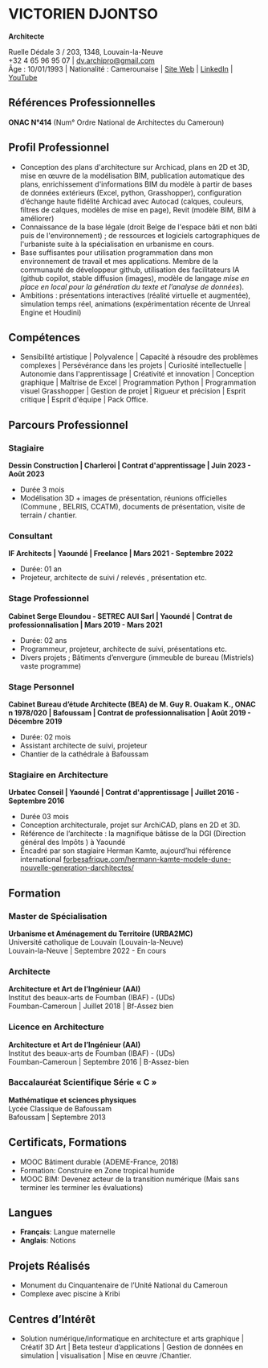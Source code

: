 # VICTORIEN DJONTSO
**Architecte**

Ruelle Dédale 3 / 203, 1348, Louvain-la-Neuve  
+32 4 65 96 95 07 | dv.archipro@gmail.com  
Âge : 10/01/1993 | Nationalité : Camerounaise | [Site Web](https://dvgt-dev.github.io/DV_Web_page/) | [LinkedIn](https://www.linkedin.com/in/djontso-victorien) | [YouTube](https://www.youtube.com/channel/UCdjontso-victorien2171)

## Références Professionnelles
**ONAC N°414** (Num° Ordre National de Architectes du Cameroun)

## Profil Professionnel
- Conception des plans d'architecture sur Archicad, plans en 2D et 3D, mise en œuvre de la modélisation BIM, publication automatique des plans, enrichissement d'informations BIM du modèle à partir de bases de données extérieurs (Excel, python, Grasshopper), configuration d’échange haute fidélité Archicad avec Autocad (calques, couleurs, filtres de calques, modèles de mise en page), Revit (modèle BIM, BIM à améliorer)
- Connaissance de la base légale (droit Belge de l'espace bâti et non bâti puis de l'environnement) ; de ressources et logiciels cartographiques de l'urbaniste suite à la spécialisation en urbanisme en cours.
- Base suffisantes pour utilisation programmation dans mon environnement de travail et mes applications. Membre de la communauté de développeur github, utilisation des facilitateurs IA (github copilot, stable diffusion (images), modèle de langage _mise en place en local pour la génération du texte et l’analyse de données_).
- Ambitions : présentations interactives (réalité virtuelle et augmentée), simulation temps réel, animations (expérimentation récente de Unreal Engine et Houdini)

## Compétences
- Sensibilité artistique | Polyvalence | Capacité à résoudre des problèmes complexes | Persévérance dans les projets | Curiosité intellectuelle | Autonomie dans l'apprentissage | Créativité et innovation | Conception graphique | Maîtrise de Excel | Programmation Python | Programmation visuel Grasshopper | Gestion de projet | Rigueur et précision | Esprit critique | Esprit d'équipe | Pack Office.

## Parcours Professionnel
### Stagiaire
**Dessin Construction | Charleroi | Contrat d'apprentissage | Juin 2023 - Août 2023**
- Durée 3 mois
- Modélisation 3D + images de présentation, réunions officielles (Commune , BELRIS, CCATM), documents de présentation, visite de terrain / chantier.

### Consultant
**IF Architects | Yaoundé | Freelance | Mars 2021 - Septembre 2022**
- Durée: 01 an
- Projeteur, architecte de suivi / relevés , présentation etc.

### Stage Professionnel
**Cabinet Serge Eloundou - SETREC AUI Sarl | Yaoundé | Contrat de professionnalisation | Mars 2019 - Mars 2021**
- Durée: 02 ans
- Programmeur, projeteur, architecte de suivi, présentations etc.
- Divers projets ; Bâtiments d’envergure (immeuble de bureau (Mistriels) vaste programme)

### Stage Personnel
**Cabinet Bureau d’étude Architecte (BEA) de M. Guy R. Ouakam K., ONAC n 1978/020 | Bafoussam | Contrat de professionnalisation | Août 2019 - Décembre 2019**
- Durée: 02 mois
- Assistant architecte de suivi, projeteur
- Chantier de la cathédrale à Bafoussam

### Stagiaire en Architecture
**Urbatec Conseil | Yaoundé | Contrat d'apprentissage | Juillet 2016 - Septembre 2016**
- Durée 03 mois
- Conception architecturale, projet sur ArchiCAD, plans en 2D et 3D.
- Référence de l’architecte : la magnifique bâtisse de la DGI (Direction général des Impôts ) à Yaoundé
- Encadré par son stagiaire Herman Kamte, aujourd’hui référence international [forbesafrique.com/hermann-kamte-modele-dune-nouvelle-generation-darchitectes/](https://forbesafrique.com/hermann-kamte-modele-dune-nouvelle-generation-darchitectes/)

## Formation
### Master de Spécialisation
**Urbanisme et Aménagement du Territoire (URBA2MC)**  
    Université catholique de Louvain (Louvain-la-Neuve)  
    Louvain-la-Neuve | Septembre 2022 - En cours

### Architecte
**Architecture et Art de l’Ingénieur (AAI)**  
    Institut des beaux-arts de Foumban (IBAF) - (UDs)  
    Foumban-Cameroun | Juillet 2018 | Bf-Assez bien

### Licence en Architecture
**Architecture et Art de l’Ingénieur (AAI)**  
    Institut des beaux-arts de Foumban (IBAF) - (UDs)  
    Foumban-Cameroun | Septembre 2016 | B-Assez-bien

### Baccalauréat Scientifique Série « C »
**Mathématique et sciences physiques**  
    Lycée Classique de Bafoussam  
    Bafoussam | Septembre 2013

## Certificats, Formations
- MOOC Bâtiment durable (ADEME-France, 2018)
- Formation: Construire en Zone tropical humide
- MOOC BIM: Devenez acteur de la transition numérique (Mais sans terminer les terminer les évaluations)

## Langues
- **Français**: Langue maternelle
- **Anglais**: Notions

## Projets Réalisés
- Monument du Cinquantenaire de l’Unité National du Cameroun
- Complexe avec piscine à Kribi

## Centres d’Intérêt
- Solution numérique/informatique en architecture et arts graphique | Créatif 3D Art | Beta testeur d’applications | Gestion de données en simulation | visualisation | Mise en œuvre /Chantier.
